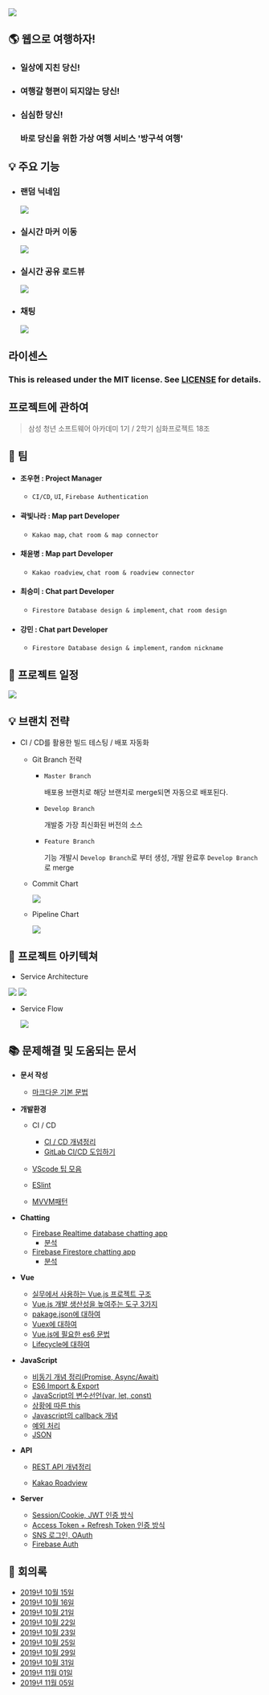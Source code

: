 <img src="./deliverables/logo.png" style="display:block; margin:0 auto;">

## 🌎 웹으로 여행하자!

- ### 일상에 지친 당신!

- ### 여행갈 형편이 되지않는 당신!

- ### 심심한 당신!

  ### 바로 당신을 위한 가상 여행 서비스 '방구석 여행'

  

##  💡 주요 기능

- ### 랜덤 닉네임

  <img src="./deliverables/randomnickname.gif">



- ### 실시간 마커 이동

  <img src="./deliverables/realtimemarker.gif">



- ### 실시간 공유 로드뷰

  <img src="./deliverables/realtimeroadview.gif">



- ### 채팅

  <img src="./deliverables/chatting.gif">



## 라이센스

 ### This is released under the MIT license. See [LICENSE](./LICENSE) for details. 





## 프로젝트에 관하여

> 삼성 청년 소프트웨어 아카데미 1기 / 2학기 심화프로젝트 18조



## 🙌 팀

- #### 조우현 : Project Manager

  - `CI/CD`, `UI`, `Firebase Authentication`

- #### 곽빛나라 : Map part Developer

  - `Kakao map`, `chat room & map connector`

- #### 채윤병 : Map part Developer

  - `Kakao roadview`, `chat room & roadview connector`

- #### 최승미 : Chat part Developer

  - `Firestore Database design & implement`, `chat room design`

- #### 강민 : Chat part Developer

  - `Firestore Database design & implement`, `random nickname`



## 📆 프로젝트 일정

<img src="./deliverables/schedule.png">



## 💡 브랜치 전략

- CI / CD를 활용한 빌드 테스팅 / 배포 자동화

  - Git Branch 전략

    - `Master Branch` 

      배포용 브랜치로 해당 브랜치로 merge되면 자동으로 배포된다.

    - `Develop Branch` 

      개발중 가장 최신화된 버전의 소스

    - `Feature Branch`

      기능 개발시 `Develop Branch`로 부터 생성, 개발 완료후 `Develop Branch`로 merge

      

  - Commit Chart

    <img src="./deliverables/commitchart.png">

    

  - Pipeline Chart

    <img src="./deliverables/pipelinechart.png">



## 🧱 프로젝트 아키텍쳐

- Service Architecture 

<img src="./deliverables/BangJjin_ServiceArchitecture.png">
<img src="./deliverables/BangJjin_Subscribe.png">



- Service Flow

  <img src="./deliverables/serviceflow.png">





## 📚 문제해결 및 도움되는 문서

- **문서 작성**

  - <a href="./wiki/about_markdown.md">마크다운 기본 문법</a>

    

- **개발환경**

  - CI / CD

    - <a href="./wiki/cicd.md">CI / CD 개념정리</a>
    - <a href="./wiki/gitlab-ci.md">GitLab CI/CD 도입하기</a>

  - <a href="./wiki/about_vscode.md">VScode 팁 모음</a>

  - <a href="./wiki/ESlint.md">ESlint</a>

  - <a href="./wiki/about_MVVMpattern.md">MVVM패턴</a>

    

- **Chatting**

  - <a href=" https://cionman.tistory.com/50 ">Firebase Realtime database chatting app</a>
    - <a href="./wiki/about_realtime_database_chat.md">분석</a>
  - <a href=" https://www.youtube.com/watch?v=ifOzAyR1cG4 ">Firebase Firestore chatting app</a>
    - <a href="./wiki/about_firebase.md">분석</a>

  

- **Vue**

  - <a href=" https://joshua1988.github.io/web-development/vuejs/vue-structure/ ">실무에서 사용하는 Vue.js 프로젝트 구조</a>
  - <a href="https://joshua1988.github.io/web-development/vuejs/boost-productivity/">Vue.js 개발 생산성을 높여주는 도구 3가지</a>
  - <a href=" https://programmingsummaries.tistory.com/385 ">pakage.json에 대하여</a>
  - <a href="./wiki/vuex-vue.md">Vuex에 대하여</a>
  - <a href="./wiki/es6-for-vue.md">Vue.js에 필요한 es6 문법</a>
  - <a href="./wiki/lifecycle-vue.md">Lifecycle에 대하여</a>

  

- **JavaScript**

  - <a href="./wiki/about_promise_async_await.md">비동기 개념 정리(Promise, Async/Await)</a>
  - <a href="./wiki/javascript-modularization.md">ES6 Import & Export</a>
  - <a href="./wiki/var_let_const.md">JavaScript의 변수선언(var, let, const)</a>
  - <a href="./wiki/this.md">상황에 따른 this</a>
  - <a href="./wiki/about_callback_function.md">Javascript의 callback 개념</a>
  - <a href="./wiki/exception_handling.md">예외 처리</a>
  - <a href="./wiki/JSON.md">JSON</a>

  

- **API**

  - <a href="./wiki/about_rest.md">REST API 개념정리</a>

  - <a href="./wiki/about_roadview.md">Kakao Roadview</a>

    

- **Server**

  - <a href="https://tansfil.tistory.com/58?category=255594">Session/Cookie, JWT 인증 방식</a>
  - <a href="https://tansfil.tistory.com/59?category=255594">Access Token + Refresh Token 인증 방식</a>
  - <a href="https://tansfil.tistory.com/60?category=255594">SNS 로그인, OAuth</a>
  - <a href="./wiki/about_firebase_auth.md">Firebase Auth</a>



## 🤘 회의록

- <a href="./meeting-log/20191015.md">2019년 10월 15일</a>
- <a href="./meeting-log/20191016.md">2019년 10월 16일</a>
- <a href="./meeting-log/20191021.md">2019년 10월 21일</a>
- <a href="./meeting-log/20191022.md">2019년 10월 22일</a>
- <a href="./meeting-log/20191023.md">2019년 10월 23일</a>
- <a href="./meeting-log/20191025.md">2019년 10월 25일</a>
- <a href="./meeting-log/20191029.md">2019년 10월 29일</a>
- <a href="./meeting-log/20191031.md">2019년 10월 31일</a>
- <a href="./meeting-log/20191101.md">2019년 11월 01일</a>
- <a href="./meeting-log/20191105.md">2019년 11월 05일</a>

